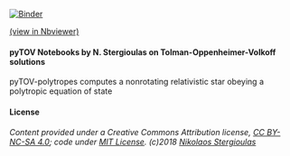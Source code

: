 [![Binder](https://mybinder.org/badge.svg)](https://mybinder.org/v2/gh/niksterg/pyTOV/master)

[(view in Nbviewer)](http://nbviewer.jupyter.org/github/niksterg/pyTOV/blob/master/TOV-polytropes.ipynb)

#### pyTOV Notebooks by N. Stergioulas on Tolman-Oppenheimer-Volkoff solutions

pyTOV-polytropes computes a nonrotating relativistic star obeying a polytropic equation of state

#### License

###### Content provided under a Creative Commons Attribution license, [CC BY-NC-SA 4.0](https://creativecommons.org/licenses/by-nc-sa/4.0/); code under [MIT License](https://opensource.org/licenses/MIT). (c)2018 [Nikolaos Stergioulas](http://www.astro.auth.gr/~niksterg/)



